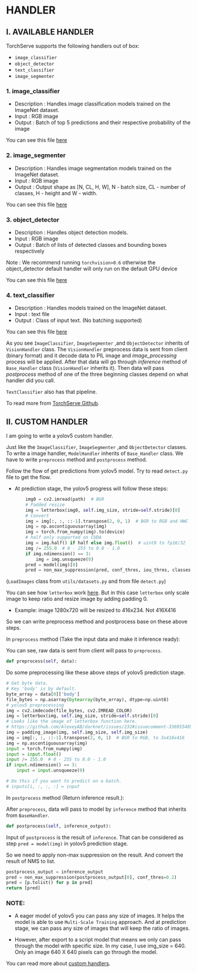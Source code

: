 # HANDLER

## I. AVAILABLE HANDLER

TorchServe supports the following handlers out of box:

- `image_classifier`
- `object_detector`
- `text_classifier`
- `image_segmenter`

### 1. image_classifier

* Description : Handles image classification models trained on the ImageNet dataset.
* Input : RGB image
* Output : Batch of top 5 predictions and their respective probability of the image

You can see this file [here](https://github.com/pytorch/serve/blob/master/ts/torch_handler/image_classifier.py)

### 2. image_segmenter

* Description : Handles image segmentation models trained on the ImageNet dataset.
* Input : RGB image
* Output : Output shape as [N, CL, H, W], N - batch size, CL - number of classes, H - height and W - width.

You can see this file [here](https://github.com/pytorch/serve/blob/master/ts/torch_handler/image_segmenter.py)

### 3. object_detector

* Description : Handles object detection models.
* Input : RGB image
* Output : Batch of lists of detected classes and bounding boxes respectively

Note : We recommend running `torchvision>0.6` otherwise the object_detector default handler will only run on the default GPU device


You can see this file [here](https://github.com/pytorch/serve/blob/master/ts/torch_handler/object_detector.py)

### 4. text_classifier

* Description : Handles models trained on the ImageNet dataset.
* Input : text file
* Output : Class of input text. (No batching supported)

You can see this file [here](https://github.com/pytorch/serve/blob/master/ts/torch_handler/text_classifier.py)


As you see `ImageClassifier`, `ImageSegmenter` ,and `ObjectDetector` inherits of `VisionHandler` class. The `VisionHandler` preprocess data is sent from client (binary format) and it decode data to PIL image and *image_processing* process will be applied. After that data will go through *inference* method of `Base_Handler` class (`VisionHandler` inherits it). Then data will pass *postprocess* method of one of the three beginning classes depend on what handler did you call.

`TextClassifier` also has that pipeline.

To read more from [TorchServe Github](https://github.com/pytorch/serve/blob/master/docs/default_handlers.md).

## II. CUSTOM HANDLER 

I am going to write a yolov5 custom handler.

Just like the `ImageClassifier`, `ImageSegmenter` ,and `ObjectDetector` classes. To write a image handler, `ModelHandler` inherits of `Base_Handler` class. We have to write `preprocess` method and `postprocess` method.  

Follow the flow of get predictions from yolov5 model. Try to read `detect.py` file to get the flow.

- At prediction stage, the yolov5 progress will follow these steps:
    
    ```python
        img0 = cv2.imread(path)  # BGR
        # Padded resize
        img = letterbox(img0, self.img_size, stride=self.stride)[0]
        # Convert
        img = img[:, :, ::-1].transpose(2, 0, 1)  # BGR to RGB and HWC to CHW
        img = np.ascontiguousarray(img)
        img = torch.from_numpy(img).to(device)
        # half only supported on CUDA
        img = img.half() if half else img.float()  # uint8 to fp16/32
        img /= 255.0  # 0 - 255 to 0.0 - 1.0
        if img.ndimension() == 3:
            img = img.unsqueeze(0)
        pred = model(img)[0]
        pred = non_max_suppression(pred, conf_thres, iou_thres, classes, agnostic_nms, max_det=max_det)
    ```

(`LoadImages` class from `utils/datasets.py` and from file `detect.py`)

You can see how `letterbox` work [here](https://github.com/AlexeyAB/darknet/issues/232#issuecomment-336955485). But in this case `letterbox` only scale image to keep ratio and resize image by adding padding 0. 

- Example: image 1280x720 will be resized to 416x234. Not 416X416

So we can write preprocess method and postprocess base on these above steps.

In `preprocess` method (Take the input data and make it inference ready):
    
You can see, raw data is sent from client will pass to `preprocess`.

```python
def preprocess(self, data):
```

Do some preprocessing like these above steps of yolov5 prediction stage.

```python
# Get byte data.
# Key 'body' is by default.
byte_array = data[0]['body']
file_bytes = np.asarray(bytearray(byte_array), dtype=np.uint8)
# yolov5 preprocessing
img = cv2.imdecode(file_bytes, cv2.IMREAD_COLOR)
img = letterbox(img, self.img_size, stride=self.stride)[0] 
# Looks like the image of letterbox function here.
# https://github.com/AlexeyAB/darknet/issues/232#issuecomment-336955485
img = padding_image(img, self.img_size, self.img_size)
img = img[:, :, ::-1].transpose(2, 0, 1)  # BGR to RGB, to 3x416x416
img = np.ascontiguousarray(img)
input = torch.from_numpy(img)
input = input.float()
input /= 255.0  # 0 - 255 to 0.0 - 1.0
if input.ndimension() == 3:
    input = input.unsqueeze(0)

# Do this if you want to predict on a batch.
# inputs[i, :, :, :] = input
```

In `postprocess` method (Return inference result.):

After `preprocess`, data will pass to model by `inference` method that inherits from `BaseHandler`.

```python
def postprocess(self, inference_output):
```
Input of `postprocess` is the result of `inference`. That can be considered as step `pred = model(img)` in yolov5 prediction stage.

So we need to apply non-max suppression on the result. And convert the result of NMS to list.

```python
postprocess_output = inference_output
pred = non_max_suppression(postprocess_output[0], conf_thres=0.2)
pred = [p.tolist() for p in pred]
return [pred]
```

### NOTE: 

- A eager model of yolov5 you can pass any size of images. It helps the model is able to use `Multi-Scale Training` approach. And at prediction stage, we can pass any size of images that will keep the ratio of images. 

- However, after export to a script model that means we only can pass through the model with specific size. In my case, I use img_size = 640. Only an image 640 X 640 pixels can go through the model. 

You can read more about [custom handlers](https://github.com/pytorch/serve/blob/master/docs/default_handlers.md).








